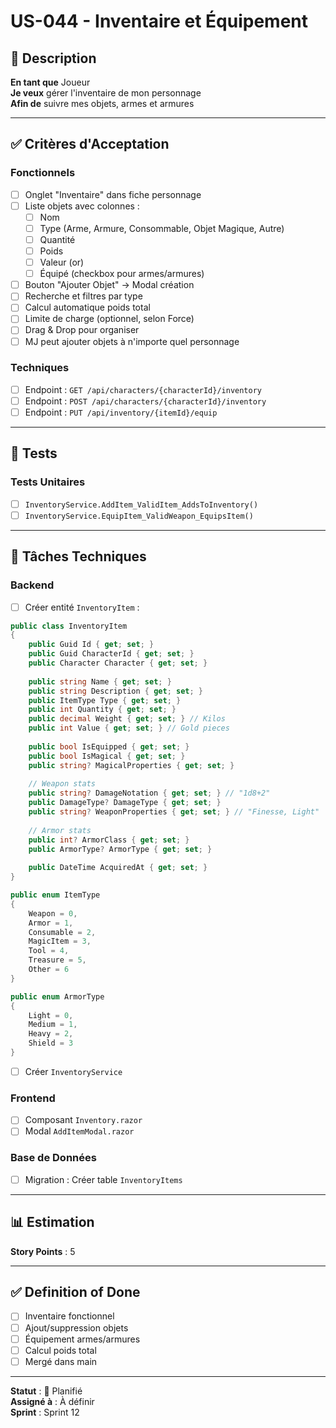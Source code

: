 # US-044 - Inventaire et Équipement

## 📝 Description

**En tant que** Joueur  
**Je veux** gérer l'inventaire de mon personnage  
**Afin de** suivre mes objets, armes et armures

---

## ✅ Critères d'Acceptation

### Fonctionnels
- [ ] Onglet "Inventaire" dans fiche personnage
- [ ] Liste objets avec colonnes :
  - [ ] Nom
  - [ ] Type (Arme, Armure, Consommable, Objet Magique, Autre)
  - [ ] Quantité
  - [ ] Poids
  - [ ] Valeur (or)
  - [ ] Équipé (checkbox pour armes/armures)
- [ ] Bouton "Ajouter Objet" → Modal création
- [ ] Recherche et filtres par type
- [ ] Calcul automatique poids total
- [ ] Limite de charge (optionnel, selon Force)
- [ ] Drag & Drop pour organiser
- [ ] MJ peut ajouter objets à n'importe quel personnage

### Techniques
- [ ] Endpoint : `GET /api/characters/{characterId}/inventory`
- [ ] Endpoint : `POST /api/characters/{characterId}/inventory`
- [ ] Endpoint : `PUT /api/inventory/{itemId}/equip`

---

## 🧪 Tests

### Tests Unitaires
- [ ] `InventoryService.AddItem_ValidItem_AddsToInventory()`
- [ ] `InventoryService.EquipItem_ValidWeapon_EquipsItem()`

---

## 🔧 Tâches Techniques

### Backend
- [ ] Créer entité `InventoryItem` :
```csharp
public class InventoryItem
{
    public Guid Id { get; set; }
    public Guid CharacterId { get; set; }
    public Character Character { get; set; }
    
    public string Name { get; set; }
    public string Description { get; set; }
    public ItemType Type { get; set; }
    public int Quantity { get; set; }
    public decimal Weight { get; set; } // Kilos
    public int Value { get; set; } // Gold pieces
    
    public bool IsEquipped { get; set; }
    public bool IsMagical { get; set; }
    public string? MagicalProperties { get; set; }
    
    // Weapon stats
    public string? DamageNotation { get; set; } // "1d8+2"
    public DamageType? DamageType { get; set; }
    public string? WeaponProperties { get; set; } // "Finesse, Light"
    
    // Armor stats
    public int? ArmorClass { get; set; }
    public ArmorType? ArmorType { get; set; }
    
    public DateTime AcquiredAt { get; set; }
}

public enum ItemType
{
    Weapon = 0,
    Armor = 1,
    Consumable = 2,
    MagicItem = 3,
    Tool = 4,
    Treasure = 5,
    Other = 6
}

public enum ArmorType
{
    Light = 0,
    Medium = 1,
    Heavy = 2,
    Shield = 3
}
```
- [ ] Créer `InventoryService`

### Frontend
- [ ] Composant `Inventory.razor`
- [ ] Modal `AddItemModal.razor`

### Base de Données
- [ ] Migration : Créer table `InventoryItems`

---

## 📊 Estimation

**Story Points** : 5

---

## ✅ Definition of Done

- [ ] Inventaire fonctionnel
- [ ] Ajout/suppression objets
- [ ] Équipement armes/armures
- [ ] Calcul poids total
- [ ] Mergé dans main

---

**Statut** : 📝 Planifié  
**Assigné à** : À définir  
**Sprint** : Sprint 12
